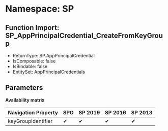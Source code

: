 # Namespace: SP

## Function Import: SP_AppPrincipalCredential_CreateFromKeyGroup

- ReturnType: SP.AppPrincipalCredential
- IsComposable: false
- IsBindable: false
- EntitySet: AppPrincipalCredentials

## Parameters

**Availability matrix**

Navigation Property | SPO | SP 2019 | SP 2016 | SP 2013
----------|-----|---------|---------|--------
keyGroupIdentifier | ✔ | ✔ | ✔ | ✔
